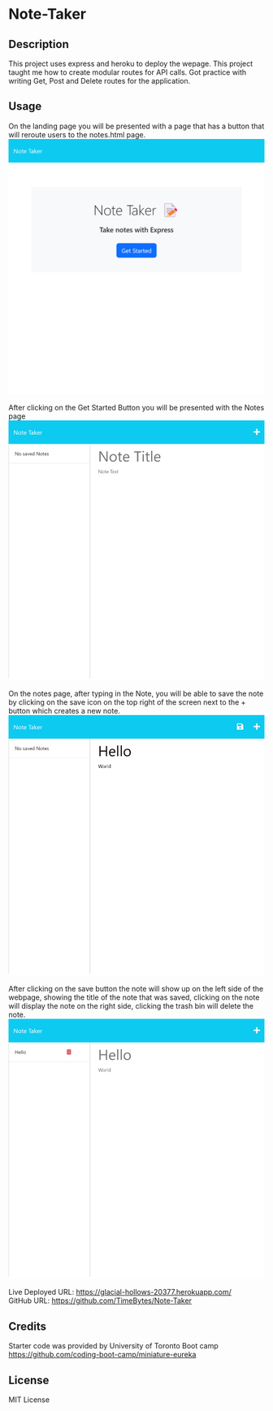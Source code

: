 # Note-Taker

## Description

This project uses express and heroku to deploy the wepage. This project taught me how to create modular routes for API calls. Got practice with writing Get, Post and Delete routes for the application.

## Usage

On the landing page you will be presented with a page that has a button that will reroute users to the notes.html page.
![screenshot of landing page](./public/assets/images/screenshot-landing-page.png)

After clicking on the Get Started Button you will be presented with the Notes page
![screenshot of notes page](./public/assets/images/screenshot-notes-page.png)

On the notes page, after typing in the Note, you will be able to save the note by clicking on the save icon on the top right of the screen next to the + button which creates a new note.
![screenshot of notes page](./public/assets/images/screenshot-notes-page-savebtn.png)

After clicking on the save button the note will show up on the left side of the webpage, showing the title of the note that was saved, clicking on the note will display the note on the right side, clicking the trash bin will delete the note.
![screenshot of notes page](./public/assets/images/screenshot-notes-page-saved-notes.png)

Live Deployed URL: https://glacial-hollows-20377.herokuapp.com/  
GitHub URL: https://github.com/TimeBytes/Note-Taker

## Credits

Starter code was provided by University of Toronto Boot camp  
https://github.com/coding-boot-camp/miniature-eureka

## License

MIT License
